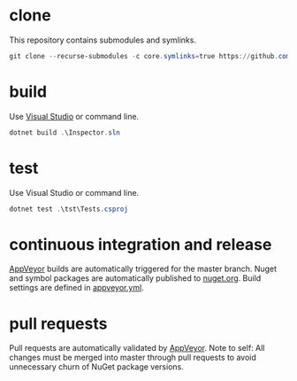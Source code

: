 # clone
This repository contains submodules and symlinks.
```PowerShell
git clone --recurse-submodules -c core.symlinks=true https://github.com/olegsych/inspector.git
```

# build
Use [Visual Studio](https://visualstudio.microsoft.com/downloads) or command line.
```PowerShell
dotnet build .\Inspector.sln
```

# test
Use Visual Studio or command line.
```PowerShell
dotnet test .\tst\Tests.csproj
```

# continuous integration and release
[AppVeyor](https://ci.appveyor.com/project/olegsych/inspector) builds are automatically triggered for the master branch.
Nuget and symbol packages are automatically published to [nuget.org](https://www.nuget.org/packages/inspector).
Build settings are defined in [appveyor.yml](.\appveyor.yml).

# pull requests
Pull requests are automatically validated by [AppVeyor](https://ci.appveyor.com/project/olegsych/inspector).
Note to self: All changes must be merged into master through pull requests to avoid unnecessary churn of NuGet package versions.
